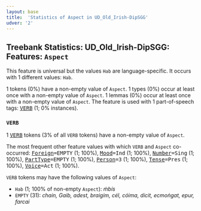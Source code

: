 ```yaml
---
layout: base
title:  'Statistics of Aspect in UD_Old_Irish-DipSGG'
udver: '2'
---
```


## Treebank Statistics: UD_Old_Irish-DipSGG: Features: `Aspect`

This feature is universal but the values `Hab` are language-specific.
It occurs with 1 different values: `Hab`.

1 tokens (0%) have a non-empty value of `Aspect`.
1 types (0%) occur at least once with a non-empty value of `Aspect`.
1 lemmas (0%) occur at least once with a non-empty value of `Aspect`.
The feature is used with 1 part-of-speech tags: <tt><a href="sga_dipsgg-pos-VERB.html">VERB</a></tt> (1; 0% instances).

### `VERB`

1 <tt><a href="sga_dipsgg-pos-VERB.html">VERB</a></tt> tokens (3% of all `VERB` tokens) have a non-empty value of `Aspect`.

The most frequent other feature values with which `VERB` and `Aspect` co-occurred: <tt><a href="sga_dipsgg-feat-Foreign.html">Foreign</a></tt><tt>=EMPTY</tt> (1; 100%), <tt><a href="sga_dipsgg-feat-Mood.html">Mood</a></tt><tt>=Ind</tt> (1; 100%), <tt><a href="sga_dipsgg-feat-Number.html">Number</a></tt><tt>=Sing</tt> (1; 100%), <tt><a href="sga_dipsgg-feat-PartType.html">PartType</a></tt><tt>=EMPTY</tt> (1; 100%), <tt><a href="sga_dipsgg-feat-Person.html">Person</a></tt><tt>=3</tt> (1; 100%), <tt><a href="sga_dipsgg-feat-Tense.html">Tense</a></tt><tt>=Pres</tt> (1; 100%), <tt><a href="sga_dipsgg-feat-Voice.html">Voice</a></tt><tt>=Act</tt> (1; 100%).

`VERB` tokens may have the following values of `Aspect`:

* `Hab` (1; 100% of non-empty `Aspect`): <em>ṁbís</em>
* `EMPTY` (31): <em>chain, Gaib, adest, braigim, cél, cóima, dicit, ecmoṅgat, epur, farcai</em>

